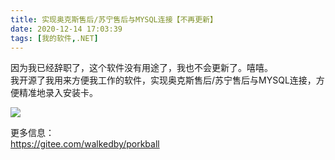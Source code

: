 ```yaml
---
title: 实现奥克斯售后/苏宁售后与MYSQL连接【不再更新】
date: 2020-12-14 17:03:39
tags: [我的软件,.NET]
---
```

因为我已经辞职了，这个软件没有用途了，我也不会更新了。嘻嘻。    
我开源了我用来方便我工作的软件，实现奥克斯售后/苏宁售后与MYSQL连接，方便精准地录入安装卡。  

![](https://s3.ax1x.com/2020/12/14/rnOASO.png)  

更多信息：  
https://gitee.com/walkedby/porkball    
